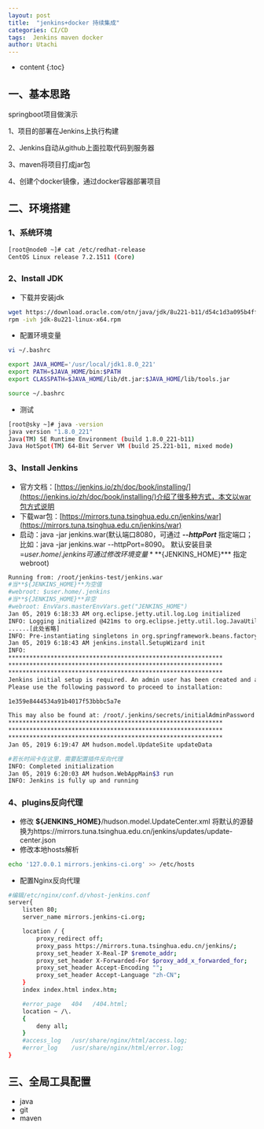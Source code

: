 ```yaml
---
layout: post
title:  "jenkins+docker 持续集成"
categories: CI/CD
tags:  Jenkins maven docker
author: Utachi
---
```


* content
{:toc}

## 一、基本思路
springboot项目做演示

1、项目的部署在Jenkins上执行构建

2、Jenkins自动从github上面拉取代码到服务器

3、maven将项目打成jar包

4、创建个docker镜像，通过docker容器部署项目

## 二、环境搭建
### 1、系统环境
```bash
[root@node0 ~]# cat /etc/redhat-release
CentOS Linux release 7.2.1511 (Core)
```
### 2、Install JDK

* 下载并安装jdk

```bash
wget https://download.oracle.com/otn/java/jdk/8u221-b11/d54c1d3a095b4ff2b6607d096fa80163/jdk-8u221-linux-x64.rpm?AuthParam=1546653417_8f345955cac417a6625ab6e4f27c79f6
rpm -ivh jdk-8u221-linux-x64.rpm
```





* 配置环境变量

```bash
vi ~/.bashrc

export JAVA_HOME='/usr/local/jdk1.8.0_221'
export PATH=$JAVA_HOME/bin:$PATH
export CLASSPATH=$JAVA_HOME/lib/dt.jar:$JAVA_HOME/lib/tools.jar

source ~/.bashrc
```

* 测试

```bash
[root@sky ~]# java -version
java version "1.8.0_221"
Java(TM) SE Runtime Environment (build 1.8.0_221-b11)
Java HotSpot(TM) 64-Bit Server VM (build 25.221-b11, mixed mode)
```

### 3、Install Jenkins

* 官方文档：[https://jenkins.io/zh/doc/book/installing/](https://jenkins.io/zh/doc/book/installing/)介绍了很多种方式，本文以war包方式说明
* 下载war包：[https://mirrors.tuna.tsinghua.edu.cn/jenkins/war](https://mirrors.tuna.tsinghua.edu.cn/jenkins/war)
* 启动：java -jar  jenkins.war(默认端口8080，可通过 ***--httpPort*** 指定端口；
        比如：java -jar jenkins.war --httpPort=8090。
        默认安装目录=$user.home/.jenkins  可通过修改环境变量 ***${JENKINS_HOME}*** 指定webroot)
        

```bash
Running from: /root/jenkins-test/jenkins.war
#当**${JENKINS_HOME}**为空值
#webroot: $user.home/.jenkins
#当**${JENKINS_HOME}**非空
#webroot: EnvVars.masterEnvVars.get("JENKINS_HOME")
Jan 05, 2019 6:18:33 AM org.eclipse.jetty.util.log.Log initialized
INFO: Logging initialized @421ms to org.eclipse.jetty.util.log.JavaUtilLog
......[此处省略]
INFO: Pre-instantiating singletons in org.springframework.beans.factory.support.DefaultListableBeanFactory@4e3ecb46: defining beans [filter,legacy]; root of factory hierarchy
Jan 05, 2019 6:18:43 AM jenkins.install.SetupWizard init
INFO: 
*************************************************************
*************************************************************
*************************************************************
Jenkins initial setup is required. An admin user has been created and a password generated.
Please use the following password to proceed to installation:

1e359e8444534a91b4017f53bbbc5a7e

This may also be found at: /root/.jenkins/secrets/initialAdminPassword
*************************************************************
*************************************************************
*************************************************************
Jan 05, 2019 6:19:47 AM hudson.model.UpdateSite updateData

#若长时间卡在这里，需要配置插件反向代理
INFO: Completed initialization
Jan 05, 2019 6:20:03 AM hudson.WebAppMain$3 run
INFO: Jenkins is fully up and running
```
### 4、plugins反向代理
* 修改 **${JENKINS_HOME}**/hudson.model.UpdateCenter.xml
将默认的源替换为https://mirrors.tuna.tsinghua.edu.cn/jenkins/updates/update-center.json
*  修改本地hosts解析
```bash
echo '127.0.0.1 mirrors.jenkins-ci.org' >> /etc/hosts
```
*  配置Nginx反向代理
```bash
#编辑/etc/nginx/conf.d/vhost-jenkins.conf
server{
    listen 80;
    server_name mirrors.jenkins-ci.org;

    location / {
        proxy_redirect off;
        proxy_pass https://mirrors.tuna.tsinghua.edu.cn/jenkins/;
        proxy_set_header X-Real-IP $remote_addr;
        proxy_set_header X-Forwarded-For $proxy_add_x_forwarded_for;
        proxy_set_header Accept-Encoding "";
        proxy_set_header Accept-Language "zh-CN";
    }
    index index.html index.htm;

    #error_page   404   /404.html;
    location ~ /\.
    {
        deny all;
    }
    #access_log   /usr/share/nginx/html/access.log;
    #error_log    /usr/share/nginx/html/error.log;
}
```
## 三、全局工具配置
*  java
* git
* maven

